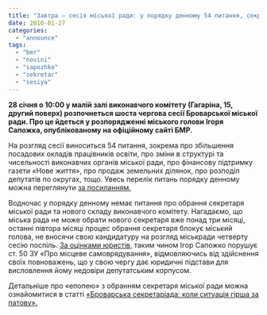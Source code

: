 ```yaml
---
title: "Завтра – сесія міської ради: у порядку денному 54 питання, секретаря знову не обиратимуть"
date: 2016-01-27
categories: 
  - "announce"
tags: 
  - "bmr"
  - "novini"
  - "sapozhko"
  - "sekretar"
  - "sesiya"
---
```


**28 січня о 10:00 у малій залі виконавчого комітету (Гагаріна, 15, другий поверх) розпочнеться шоста чергова сесії Броварської міської ради. Про це йдеться у розпорядженні міського голови Ігоря Сапожка, опублікованому на офіційному сайті БМР.**

На розгляд сесії виноситься 54 питання, зокрема про збільшення посадових окладів працівників освіти, про зміни в структурі та чисельності виконавчих органів міської ради, про фінансову підтримку газети «Нове життя», про продаж земельних ділянок, про розподіл депутатів по округах, тощо. Увесь перелік питань порядку денному можна переглянути [за посиланням.](http://brovary.kiev.ua/rozporyadzhennya-m%D1%96skogo-golovi-v%D1%96d-29122015%E2%84%96232-odpro-sklikannya-shosto%D1%97-chergovo%D1%97-ses%D1%96%D1%97-brovarsko%D1%97)

Водночас у порядку денному немає питання про обрання секретаря міської ради та нового складу виконавчого комітету. Нагадаємо, що міська рада не може обрати нового секретаря вже понад три місяці, останні півтора місяці процес обрання секретаря блокує міський голова, не вносячи свою кандидатуру на розгляд міськради четверту сесію поспіль. [За оцінками юристів,](https://mpz.brovary.org/sapozhko-porushuye-zakon-blokuyuchy-obrannya-sekretarya-miskrady-yuryst/) таким чином Ігор Сапожко порушує ст. 50 ЗУ «Про місцеве самоврядування», відмовляючись від здійснення своїх повноважень, що у свою чергу дає юридичні підстави для висловлення йому недовіри депутатським корпусом.

Детальніше про «епопею» з обранням секретаря міської ради можна ознайомитися в статті [«Броварська секретаріада: коли ситуація гірша за патову».](https://mpz.brovary.org/brovarska-sekretariada-koly-sytuatsiya-girsha-za-patovu/)
